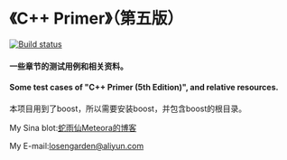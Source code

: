 # 《C++ Primer》（第五版）
[![Build status](https://ci.appveyor.com/api/projects/status/8nvy30s5uy9p9d3i?svg=true)](https://ci.appveyor.com/project/SharpSnake/cpp-primer-5th-edition)


#### 一些章节的测试用例和相关资料。
#### Some test cases of "C++ Primer (5th Edition)", and relative resources.


本项目用到了boost，所以需要安装boost，并包含boost的根目录。


My Sina blot:[蛇雨仙Meteora的博客](http://blog.sina.com.cn/meteorafever)

My E-mail:losengarden@aliyun.com
